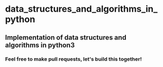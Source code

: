 # data_structures_and_algorithms_in_python

## Implementation of data structures and algorithms in python3

### Feel free to make pull requests, let's build this together!
